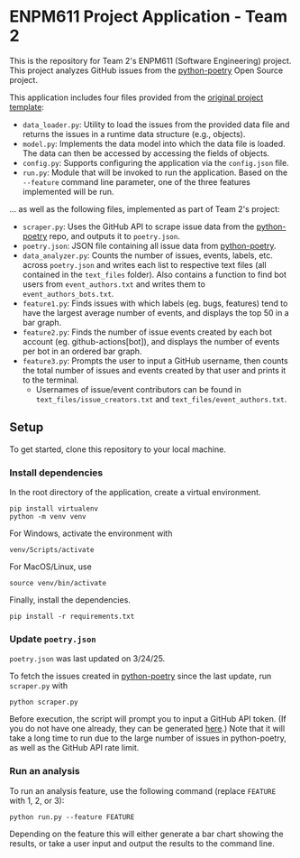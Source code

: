 # ENPM611 Project Application - Team 2

This is the repository for Team 2's ENPM611 (Software Engineering) project. This project analyzes GitHub issues from the [python-poetry](https://github.com/python-poetry/poetry/issues) Open Source project.

This application includes four files provided from the [original project template](https://github.com/enpm611/project-application-template):

- `data_loader.py`: Utility to load the issues from the provided data file and returns the issues in a runtime data structure (e.g., objects).
- `model.py`: Implements the data model into which the data file is loaded. The data can then be accessed by accessing the fields of objects.
- `config.py`: Supports configuring the application via the `config.json` file. 
- `run.py`: Module that will be invoked to run the application. Based on the `--feature` command line parameter, one of the three features implemented will be run.

... as well as the following files, implemented as part of Team 2's project:

- `scraper.py`: Uses the GitHub API to scrape issue data from the [python-poetry](https://github.com/python-poetry/poetry/issues) repo, and outputs it to `poetry.json`.
- `poetry.json`: JSON file containing all issue data from [python-poetry](https://github.com/python-poetry/poetry/issues).
- `data_analyzer.py`: Counts the number of issues, events, labels, etc. across `poetry.json` and writes each list to respective text files (all contained in the `text_files` folder). Also contains a function to find bot users from `event_authors.txt` and writes them to `event_authors_bots.txt`.
- `feature1.py`: Finds issues with which labels (eg. bugs, features) tend to have the largest average number of events, and displays the top 50 in a bar graph.
- `feature2.py`: Finds the number of issue events created by each bot account (eg. github-actions\[bot\]), and displays the number of events per bot in an ordered bar graph.
- `feature3.py`: Prompts the user to input a GitHub username, then counts the total number of issues and events created by that user and prints it to the terminal. 
  - Usernames of issue/event contributors can be found in `text_files/issue_creators.txt` and `text_files/event_authors.txt`.


## Setup

To get started, clone this repository to your local machine.


### Install dependencies

In the root directory of the application, create a virtual environment.
```
pip install virtualenv
python -m venv venv
```

For Windows, activate the environment with 
```
venv/Scripts/activate
```

For MacOS/Linux, use 
```
source venv/bin/activate
```

Finally, install the dependencies.
```
pip install -r requirements.txt
```


### Update `poetry.json`

`poetry.json` was last updated on 3/24/25.

To fetch the issues created in [python-poetry](https://github.com/python-poetry/poetry/issues) since the last update, run `scraper.py` with
```
python scraper.py
```

Before execution, the script will prompt you to input a GitHub API token. (If you do not have one already, they can be generated [here](https://github.com/settings/tokens).) Note that it will take a long time to run due to the large number of issues in python-poetry, as well as the GitHub API rate limit.


### Run an analysis

To run an analysis feature, use the following command (replace `FEATURE` with 1, 2, or 3):

```
python run.py --feature FEATURE
```

Depending on the feature this will either generate a bar chart showing the results, or take a user input and output the results to the command line.

